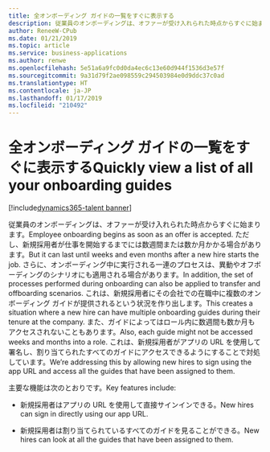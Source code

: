 ```yaml
---
title: 全オンボーディング ガイドの一覧をすぐに表示する
description: 従業員のオンボーディングは、オファーが受け入れられた時点からすぐに始まります。
author: ReneeW-CPub
ms.date: 01/21/2019
ms.topic: article
ms.service: business-applications
ms.author: renwe
ms.openlocfilehash: 5e51a6a9fc0d0da4ec6c13e60d944f1536d3e57f
ms.sourcegitcommit: 9a31d79f2ae098559c294503984e0d9ddc37c0ad
ms.translationtype: HT
ms.contentlocale: ja-JP
ms.lasthandoff: 01/17/2019
ms.locfileid: "210492"
---
```

#  <a name="quickly-view-a-list-of-all-your-onboarding-guides"></a><span data-ttu-id="1b44e-103">全オンボーディング ガイドの一覧をすぐに表示する</span><span class="sxs-lookup"><span data-stu-id="1b44e-103">Quickly view a list of all your onboarding guides</span></span>
[!include[dynamics365-talent banner](../../includes/dynamics365-talent.md)]



<span data-ttu-id="1b44e-104">従業員のオンボーディングは、オファーが受け入れられた時点からすぐに始まります。</span><span class="sxs-lookup"><span data-stu-id="1b44e-104">Employee onboarding begins as soon as an offer is accepted.</span></span> <span data-ttu-id="1b44e-105">ただし、新規採用者が仕事を開始するまでには数週間または数か月かかる場合があります。</span><span class="sxs-lookup"><span data-stu-id="1b44e-105">But it can last until weeks and even months after a new hire starts the job.</span></span> <span data-ttu-id="1b44e-106">さらに、オンボーディング中に実行される一連のプロセスは、異動やオフボーディングのシナリオにも適用される場合があります。</span><span class="sxs-lookup"><span data-stu-id="1b44e-106">In addition, the set of processes performed during onboarding can also be applied to transfer and offboarding scenarios.</span></span> <span data-ttu-id="1b44e-107">これは、新規採用者にその会社での在職中に複数のオンボーディング ガイドが提供されるという状況を作り出します。</span><span class="sxs-lookup"><span data-stu-id="1b44e-107">This creates a situation where a new hire can have multiple onboarding guides during their tenure at the company.</span></span> <span data-ttu-id="1b44e-108">また、ガイドによってはロール内に数週間も数か月もアクセスされないこともあります。</span><span class="sxs-lookup"><span data-stu-id="1b44e-108">Also, each guide might not be accessed weeks and months into a role.</span></span> <span data-ttu-id="1b44e-109">これは、新規採用者がアプリの URL を使用して署名し、割り当てられたすべてのガイドにアクセスできるようにすることで対処しています。</span><span class="sxs-lookup"><span data-stu-id="1b44e-109">We’re addressing this by allowing new hires to sign using the app URL and access all the guides that have been assigned to them.</span></span> 

<span data-ttu-id="1b44e-110">主要な機能は次のとおりです。</span><span class="sxs-lookup"><span data-stu-id="1b44e-110">Key features include:</span></span>

-   <span data-ttu-id="1b44e-111">新規採用者はアプリの URL を使用して直接サインインできる。</span><span class="sxs-lookup"><span data-stu-id="1b44e-111">New hires can sign in directly using our app URL.</span></span>

-   <span data-ttu-id="1b44e-112">新規採用者は割り当てられているすべてのガイドを見ることができる。</span><span class="sxs-lookup"><span data-stu-id="1b44e-112">New hires can look at all the guides that have been assigned to them.</span></span>
